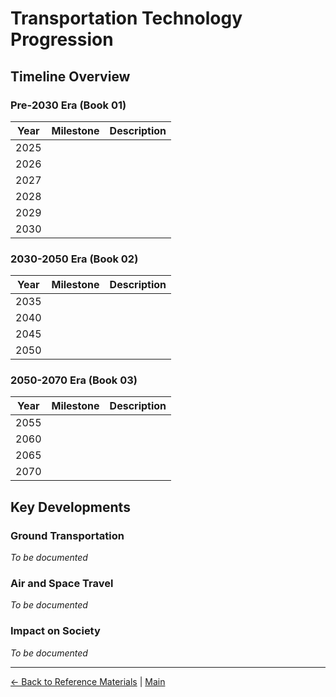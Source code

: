 # Transportation Technology Progression

## Timeline Overview

### Pre-2030 Era (Book 01)
| Year  | Milestone | Description |
|-------|-----------|-------------|
| 2025  |           |             |
| 2026  |           |             |
| 2027  |           |             |
| 2028  |           |             |
| 2029  |           |             |
| 2030  |           |             |

### 2030-2050 Era (Book 02)
| Year  | Milestone | Description |
|-------|-----------|-------------|
| 2035  |           |             |
| 2040  |           |             |
| 2045  |           |             |
| 2050  |           |             |

### 2050-2070 Era (Book 03)
| Year  | Milestone | Description |
|-------|-----------|-------------|
| 2055  |           |             |
| 2060  |           |             |
| 2065  |           |             |
| 2070  |           |             |

## Key Developments

### Ground Transportation
*To be documented*

### Air and Space Travel
*To be documented*

### Impact on Society
*To be documented*

---

[← Back to Reference Materials](./README.md) | [Main](../README.md)

